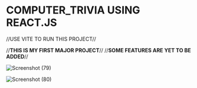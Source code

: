 # COMPUTER_TRIVIA USING REACT.JS

//USE VITE TO RUN THIS PROJECT//

//**THIS IS MY FIRST MAJOR PROJECT**//
//**SOME FEATURES ARE YET TO BE ADDED**//

![Screenshot (79)](https://user-images.githubusercontent.com/95878363/190901471-03628e5a-09b5-4eef-994e-86380bb8b6c4.png)

![Screenshot (80)](https://user-images.githubusercontent.com/95878363/190901477-203aaa15-2112-4217-9af5-ebbed770dcda.png)



